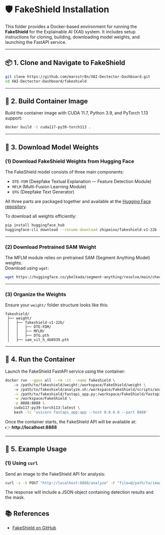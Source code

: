 # 🛡️ FakeShield Installation

This folder provides a Docker-based environment for running the **FakeShield** for the Explainable AI (XAI) system. It includes setup instructions for cloning, building, downloading model weights, and launching the FastAPI service.

---

## 📦 1. Clone and Navigate to FakeShield

```bash
git clone https://github.com/marsstr8n/XAI-Dectector-Dashboard.git
cd XAI-Dectector-Dashboard/fakeshield
```

---

## 🧰 2. Build Container Image

Build the container image with CUDA 11.7, Python 3.9, and PyTorch 1.13 support:

```bash
docker build -t cuda117-py39-torch113 .
```

---

## 🎯 3. Download Model Weights

### (1) Download FakeShield Weights from Hugging Face

The FakeShield model consists of three main components:  
- `DTE-FDM` (Deepfake Textual Explanation — Feature Detection Module)  
- `MFLM` (Multi-Fusion Learning Module)  
- `DTG` (Deepfake Text Generator)

All three parts are packaged together and available at the [Hugging Face repository](https://huggingface.co/zhipeixu/fakeshield-v1-22b/tree/main).

To download all weights efficiently:

```bash
pip install huggingface_hub
huggingface-cli download --resume-download zhipeixu/fakeshield-v1-22b --local-dir weight/
```

---

### (2) Download Pretrained SAM Weight

The MFLM module relies on pretrained SAM (Segment Anything Model) weights.  
Download using `wget`:

```bash
wget https://huggingface.co/ybelkada/segment-anything/resolve/main/checkpoints/sam_vit_h_4b8939.pth -P weight/
```

---

### (3) Organize the Weights

Ensure your `weight/` folder structure looks like this:

```
fakeshield/
 ├── weight/
 │   ├── fakeshield-v1-22b/
 │   │   ├── DTE-FDM/
 │   │   ├── MFLM/
 │   │   ├── DTG.pth
 │   ├── sam_vit_h_4b8939.pth
```

---

## 🚀 4. Run the Container

Launch the FakeShield FastAPI service using the container:

```bash
docker run --gpus all --rm -it --name fakeshield \ 
    -v /path/to/fakeshield/weight:/workspace/FakeShield/weight \ 
    -v /path/to/fakeshield/analyze.sh:/workspace/FakeShield/scripts/analyze.sh \
    -v /path/to/fakeshield/fastapi_app.py:/workspace/FakeShield/fastapi_app.py \
    -w /workspace/FakeShield \
    -p 8888:8888 \
    cuda117-py39-torch113:latest \
    bash -lc 'uvicorn fastapi_app:app --host 0.0.0.0 --port 8888'
```

Once the container starts, the FakeShield API will be available at:  
👉 **http://localhost:8888**

---

## 🧪 5. Example Usage

### (1) Using `curl`

Send an image to the FakeShield API for analysis:

```bash
curl -s -X POST "http://localhost:8888/analyze" -F "file=@/path/to/image/input" | jq
```

The response will include a JSON object containing detection results and the mask.

## 📚 References

- [FakeShield on GitHub](https://github.com/zhipeixu/FakeShield)  

